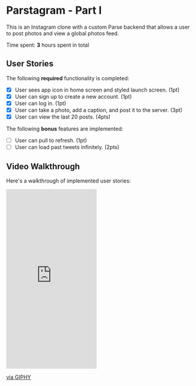 # Parstagram - Part I

This is an Instagram clone with a custom Parse backend that allows a user to post photos and view a global photos feed.

Time spent: **3** hours spent in total

## User Stories

The following **required** functionality is completed:

- [x] User sees app icon in home screen and styled launch screen. (1pt)
- [x] User can sign up to create a new account. (1pt)
- [x] User can log in. (1pt)
- [x] User can take a photo, add a caption, and post it to the server. (3pt)
- [x] User can view the last 20 posts. (4pts)

The following **bonus** features are implemented:

- [ ] User can pull to refresh. (1pt)
- [ ] User can load past tweets infinitely. (2pts)

## Video Walkthrough

Here's a walkthrough of implemented user stories:

<iframe src="https://giphy.com/embed/sRJdgXGeTJRoda2TJK" width="242" height="480" frameBorder="0" class="giphy-embed" allowFullScreen></iframe><p><a href="https://giphy.com/gifs/sRJdgXGeTJRoda2TJK">via GIPHY</a></p>
